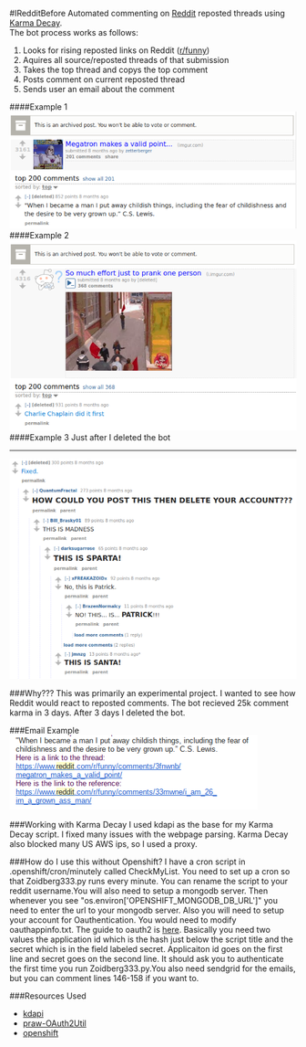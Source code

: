 #IRedditBefore
Automated commenting on <a href="https://www.reddit.com" alt="Reddit">Reddit</a> reposted threads using <a href="http://karmadecay.com/" alt="Karma Decay">Karma Decay</a>.<br>The bot process works as follows: <br>
<ol>
<li> Looks for rising reposted links on Reddit (<a href="https://www.reddit.com/r/funny/" alt="r/funny">r/funny</a>) </li>
<li> Aquires all source/reposted threads of that submission </li>
<li> Takes the top thread and copys the top comment </li>
<li> Posts comment on current reposted thread </li>
<li> Sends user an email about the comment </li>
</ol>
####Example 1
<img src="Example1.png" alt="Example1">
####Example 2
<img src="Example2.png" alt="Example2">
####Example 3 
Just after I deleted the bot
<hr>
<img src="Example3.png" alt="Example3">

###Why???
This was primarily an experimental project. I wanted to see how Reddit would react to reposted comments. The bot recieved 25k comment karma in 3 days. After 3 days I deleted the bot. 

###Email Example
<img src="Email.png" alt="Email">

###Working with Karma Decay
I used kdapi as the base for my Karma Decay script. I fixed many issues with the webpage parsing. Karma Decay also blocked many US AWS ips, so I used a proxy.

###How do I use this without Openshift?
I have a cron script in .openshift/cron/minutely called CheckMyList. You need to set up a cron so that Zoidberg333.py runs every minute. You can rename the script to your reddit username.You will also need to setup a mongodb server. Then whenever you see "os.environ['OPENSHIFT_MONGODB_DB_URL']" you need to enter the url to your mongodb server. Also you will need to setup your account for Oauthentication. You would need to modify oauthappinfo.txt. The guide to oauth2 is <a href="here:https://github.com/reddit/reddit/wiki/OAuth2" alt="OAuth2">here</a>. Basically you need two values the application id which is the hash just below the script title and the secret which is in the field labeled secret. Applicaiton id goes on the first line and secret goes on the second line. It should ask you to authenticate the first time you run Zoidberg333.py.You also need sendgrid for the emails, but you can comment lines 146-158 if you want to. 

###Resources Used
- <a href="https://github.com/ethanhjennings/karmadecay-api" alt="kdapi">kdapi</a>
- <a href="https://github.com/SmBe19/praw-OAuth2Util" alt="praw-OAuth2Util">praw-OAuth2Util</a>
- <a href="https://www.openshift.com/" alt="openshift">openshift</a>

